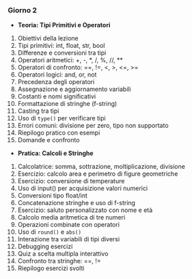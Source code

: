 ### Giorno 2
-  **Teoria: Tipi Primitivi e Operatori**
     
1. Obiettivi della lezione
2. Tipi primitivi: int, float, str, bool
3. Differenze e conversioni tra tipi
4. Operatori aritmetici: +, -, *, /, %, //, **
5. Operatori di confronto: ==, !=, <, >, <=, >=
6. Operatori logici: and, or, not
7. Precedenza degli operatori
8. Assegnazione e aggiornamento variabili
9. Costanti e nomi significativi
10. Formattazione di stringhe (f-string)
11. Casting tra tipi
12. Uso di `type()` per verificare tipi
13. Errori comuni: divisione per zero, tipo non supportato
14. Riepilogo pratico con esempi
15. Domande e confronto

- **Pratica: Calcoli e Stringhe**

1. Calcolatrice: somma, sottrazione, moltiplicazione, divisione
2. Esercizio: calcolo area e perimetro di figure geometriche
3. Esercizio: conversione di temperature
4. Uso di input() per acquisizione valori numerici
5. Conversioni tipo float/int
6. Concatenazione stringhe e uso di f-string
7. Esercizio: saluto personalizzato con nome e età
8. Calcolo media aritmetica di tre numeri
9. Operazioni combinate con operatori
10. Uso di `round()` e `abs()`
11. Interazione tra variabili di tipi diversi
12. Debugging esercizi
13. Quiz a scelta multipla interattivo
14. Confronto tra stringhe: ==, !=
15. Riepilogo esercizi svolti
